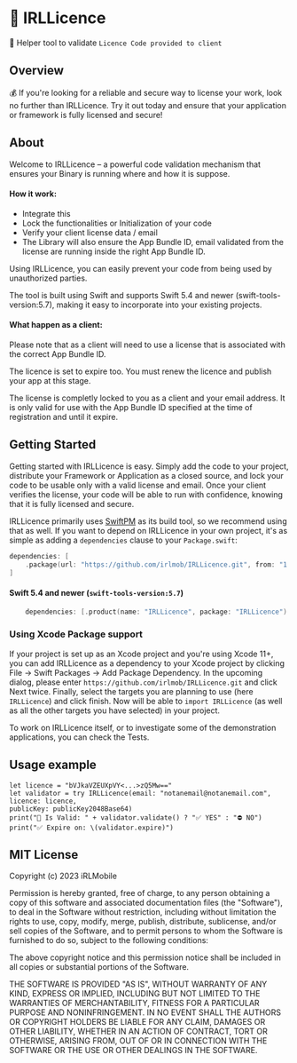 # 🔐 IRLLicence

🔐 Helper tool to validate `Licence Code provided to client`

## Overview

💰 If you're looking for a reliable and secure way to license your work, look no further than IRLLicence. Try it out today and ensure that your application or framework is fully licensed and secure!

## About

Welcome to IRLLicence – a powerful code validation mechanism that ensures your Binary is running where and how it is suppose. 

#### How it work: 
- Integrate this 
- Lock the functionalities or Initialization of your code
- Verify your client license data / email
- The Library will also ensure the App Bundle ID, email validated from the license are running inside the right App Bundle ID.

Using IRLLicence, you can easily prevent your code from being used by unauthorized parties. 

The tool is built using Swift and supports Swift 5.4 and newer (swift-tools-version:5.7), making it easy to incorporate into your existing projects.

#### What happen as a client:
Please note that as a client will need to use a license that is associated with the correct App Bundle ID. 

The licence is set to expire too. You must renew the licence and publish your app at this stage.

The license is completly locked to you as a client and your email address. It is only valid for use with the App Bundle ID specified at the time of registration and until it expire.

## Getting Started

Getting started with IRLLicence is easy. Simply add the code to your project, distribute your Framework or Application as a closed source, and lock your code to be usable only with a valid license and email. Once your client verifies the license, your code will be able to run with confidence, knowing that it is fully licensed and secure.

IRLLicence primarily uses [SwiftPM](https://swift.org/package-manager/) as its build tool, so we recommend using that as well. If you want to depend on IRLLicence in your own project, it's as simple as adding a `dependencies` clause to your `Package.swift`:

```swift
dependencies: [
    .package(url: "https://github.com/irlmob/IRLLicence.git", from: "1.0.0")
]
```
#### Swift 5.4 and newer (`swift-tools-version:5.7`)
```swift
    dependencies: [.product(name: "IRLLicence", package: "IRLLicence") ]
```

### Using Xcode Package support

If your project is set up as an Xcode project and you're using Xcode 11+, you can add IRLLicence as a dependency to your
Xcode project by clicking File -> Swift Packages -> Add Package Dependency. In the upcoming dialog, please enter
`https://github.com/irlmob/IRLLicence.git` and click Next twice. Finally, select the targets you are planning to use (here `IRLLicence`) and click finish. Now will be able to `import IRLLicence` (as well as all
the other targets you have selected) in your project.

To work on IRLLicence itself, or to investigate some of the demonstration applications, you can check the Tests.

## Usage example

```
let licence = "bVJkaVZEUXpVY<...>zQ5Mw=="
let validator = try IRLLicence(email: "notanemail@notanemail.com", licence: licence,
publicKey: publicKey2048Base64)
print("🔄 Is Valid: " + validator.validate() ? "✅ YES" : "⛔️ NO")
print("✅ Expire on: \(validator.expire)")
```

## MIT License
Copyright (c) 2023 iRLMobile

Permission is hereby granted, free of charge, to any person obtaining a copy
of this software and associated documentation files (the "Software"), to deal
in the Software without restriction, including without limitation the rights
to use, copy, modify, merge, publish, distribute, sublicense, and/or sell
copies of the Software, and to permit persons to whom the Software is
furnished to do so, subject to the following conditions:

The above copyright notice and this permission notice shall be included in all
copies or substantial portions of the Software.

THE SOFTWARE IS PROVIDED "AS IS", WITHOUT WARRANTY OF ANY KIND, EXPRESS OR
IMPLIED, INCLUDING BUT NOT LIMITED TO THE WARRANTIES OF MERCHANTABILITY,
FITNESS FOR A PARTICULAR PURPOSE AND NONINFRINGEMENT. IN NO EVENT SHALL THE
AUTHORS OR COPYRIGHT HOLDERS BE LIABLE FOR ANY CLAIM, DAMAGES OR OTHER
LIABILITY, WHETHER IN AN ACTION OF CONTRACT, TORT OR OTHERWISE, ARISING FROM,
OUT OF OR IN CONNECTION WITH THE SOFTWARE OR THE USE OR OTHER DEALINGS IN THE
SOFTWARE.
